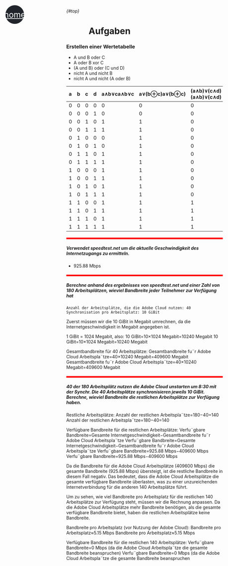 <link href="https://fonts.googleapis.com/icon?family=Material+Icons" rel="stylesheet">

<style>
  html {
    scroll-behavior: smooth;
  }

  h1 {
    margin-left: 72px;
  }

  hr {
    height: 5px;
    background-color: red;
    border: none;
    margin: 20px 0;
  }

  .link-wrapper {
    text-align: center;
    margin-bottom: 10px;
    background: #21252b;
    padding: 8px;
    border-radius: 6px;
  }

  .link-wrapper a {
    margin: 0 10px;
    font-size: 16px;
    color: #a0a4af;
  }

  #back-main {
    position: absolute;
    top: 60px;
    left: 32px;
    width: 60px;
    height: 60px;
    border-radius: 30px;
    background-color: #21252b;
    display: flex;
    justify-content: center;
    align-items: center;
  }

  #back-main a {
    color: white;
    font-size: 26px;
  }

</style>

<div id="back-main">
  <a class="material-icons" href='../netzwerk_grundlagen.md'>home</a> 
</div>


###### {#top}

# Aufgaben

### Erstellen einer Wertetabelle

- A und B oder C
- A oder B xor C
- (A und B) oder (C und D)
- nicht A und nicht B
- nicht A und nicht (A oder B)

|a	  |     b	|c	|d	|a∧b∨ca∧b∨c | 	a∨(b⊕c)a∨(b⊕c)  |	(a∧b)∨(c∧d)(a∧b)∨(c∧d)	 |  ¬a∧¬b¬a∧¬b  |	¬a∧¬(a∨b)¬a∧¬(a∨b)|
|:----|:--------|:-|:----|:----------|:---------------------|:--------------------------|:-------------------|:--------------|
|0	  |     0	|0	|0	|0	         | 0	                |  0	                     |  1	            |1|
|0	  |     0	|0	|1	|0	         | 0	                |  0	                     |  1	            |1|
|0	  |     0	|1	|0	|1	         | 1	                |  0	                     |  1	            |1|
|0	  |     0	|1	|1	|1	         | 1	                |  0	                     |  1	            |1|
|0	  |     1	|0	|0	|0	         | 1	                |  0	                     |  1	            |1|
|0	  |     1	|0	|1	|0	         | 1	                |  0	                     |  1	            |1|
|0	  |     1	|1	|0	|1	         | 1	                |  0	                     |  1	            |1|
|0	  |     1	|1	|1	|1	         | 1	                |  0	                     |  1	            |1|
|1	  |     0	|0	|0	|1	         | 1	                |  0	                     |  0	            |0|
|1	  |     0	|0	|1	|1	         | 1	                |  0	                     |  0	            |0|
|1	  |     0	|1	|0	|1	         | 1	                |  0	                     |  0	            |0|
|1	  |     0	|1	|1	|1	         | 1	                |  0	                     |  0	            |0|
|1	  |     1	|0	|0	|1	         | 1	                |  1	                     |  0	            |0|
|1	  |     1	|0	|1	|1	         | 1	                |  1	                     |  0	            |0|
|1	  |     1	|1	|0	|1	         | 1	                |  1	                     |  0	            |0|
|1	  |     1	|1	|1	|1	         | 1	                |  1	                     |  0	            |0|

---

##### Verwendet speedtest.net um die aktuelle Geschwindigkeit des Internetzugangs zu ermitteln.

- 925.88 Mbps

---

##### Berechne anhand des ergebnisses von speedtest.net und einer Zahl von 180 Arbeitsplätzen, wieviel Bandbreite jeder Teilnehmer zur Verfügung hat

    Anzahl der Arbeitsplätze, die die Adobe Cloud nutzen: 40
    Synchronisation pro Arbeitsplatz: 10 GiBit

Zuerst müssen wir die 10 GiBit in Megabit umrechnen, da die Internetgeschwindigkeit in Megabit angegeben ist.

1 GiBit = 1024 Megabit, also:
10 GiBit=10×1024 Megabit=10240 Megabit
10 GiBit=10×1024 Megabit=10240 Megabit

Gesamtbandbreite für 40 Arbeitsplätze:
Gesamtbandbreite fu¨r Adobe Cloud Arbeitspla¨tze=40×10240 Megabit=409600 Megabit
Gesamtbandbreite fu¨r Adobe Cloud Arbeitspla¨tze=40×10240 Megabit=409600 Megabit

---

##### 40 der 180 Arbeitsplätz nutzen die Adobe Cloud unstarten um 8:30 mit der Synchr. Die 40 Arbeitsplätze synchronisieren jeweils 10 GiBit. Berechne, wieviel Bandbreite die restlichen Arbeitsplätze zur Verfügung haben.

Restliche Arbeitsplätze:
Anzahl der restlichen Arbeitspla¨tze=180−40=140
Anzahl der restlichen Arbeitspla¨tze=180−40=140

Verfügbare Bandbreite für die restlichen Arbeitsplätze:
Verfu¨gbare Bandbreite=Gesamte Internetgeschwindigkeit−Gesamtbandbreite fu¨r Adobe Cloud Arbeitspla¨tze
Verfu¨gbare Bandbreite=Gesamte Internetgeschwindigkeit−Gesamtbandbreite fu¨r Adobe Cloud Arbeitspla¨tze
Verfu¨gbare Bandbreite=925.88 Mbps−409600 Mbps
Verfu¨gbare Bandbreite=925.88 Mbps−409600 Mbps

Da die Bandbreite für die Adobe Cloud Arbeitsplätze (409600 Mbps) die gesamte Bandbreite (925.88 Mbps) übersteigt, ist die restliche Bandbreite in diesem Fall negativ. Das bedeutet, dass die Adobe Cloud Arbeitsplätze die gesamte verfügbare Bandbreite überlasten, was zu einer unzureichenden Internetverbindung für die anderen 140 Arbeitsplätze führt.

Um zu sehen, wie viel Bandbreite pro Arbeitsplatz für die restlichen 140 Arbeitsplätze zur Verfügung steht, müssen wir die Rechnung anpassen. Da die Adobe Cloud Arbeitsplätze mehr Bandbreite benötigen, als die gesamte verfügbare Bandbreite bietet, haben die restlichen Arbeitsplätze keine Bandbreite.

Bandbreite pro Arbeitsplatz (vor Nutzung der Adobe Cloud):
Bandbreite pro Arbeitsplatz≈5.15 Mbps
Bandbreite pro Arbeitsplatz≈5.15 Mbps

Verfügbare Bandbreite für die restlichen 140 Arbeitsplätze:
Verfu¨gbare Bandbreite=0 Mbps (da die Adobe Cloud Arbeitspla¨tze die gesamte Bandbreite beanspruchen)
Verfu¨gbare Bandbreite=0 Mbps (da die Adobe Cloud Arbeitspla¨tze die gesamte Bandbreite beanspruchen








